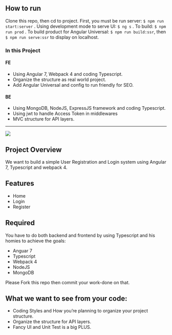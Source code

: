 ## How to run
Clone this repo, then cd to project.
First, you must be run server: `$ npm run start:server` .
Using development mode to serve UI: `$ ng s` .
To build: `$ npm run prod` .
To build product for Angular Universal: `$ npm run build:ssr`, then `$ npm run serve:ssr` to display on localhost.

### In this Project
#### FE
* Using Angular 7, Webpack 4 and coding Typescript.
* Organize the structure as real world project.
* Add Angular Universal and config to run friendly for SEO.
#### BE
* Using MongoDB, NodeJS, ExpressJS framework and coding Typescript.
* Using jwt to handle Access Token in middlewares
* MVC structure for API layers.

---
![](README/talk-is-cheap-show-me-the-code.jpg)

## Project Overview
We want to build a simple User Registration and Login system using Angular 7, Typescript and webpack 4.
## Features
* Home
* Login
* Register
## Required
You have to do both backend and frontend by using Typescript and his homies to achieve the goals:

* Anguar 7
* Typescript
* Webpack 4
* NodeJS
* MongoDB
		
Please Fork this repo then commit your work-done on that.
## What we want to see from your code:
* Coding Styles and How you’re planning to organize your project structure.
* Organize the structure for API layers.
* Fancy UI and Unit Test is a big PLUS.
